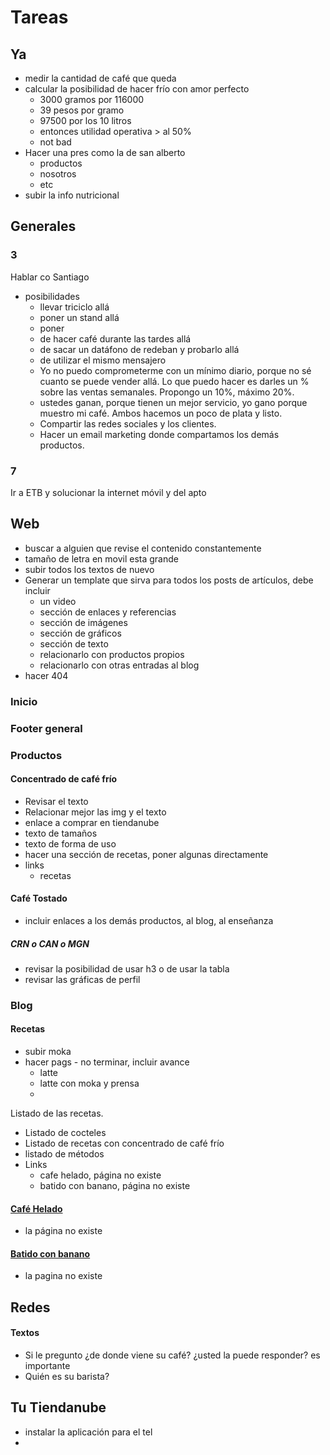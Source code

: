 # Tareas 
## Ya

* medir la cantidad de café que queda
* calcular la posibilidad de hacer frío con amor perfecto
  * 3000 gramos por 116000
  * 39 pesos por gramo
  * 97500 por los 10 litros
  * entonces utilidad operativa > al 50%
  * not bad
* Hacer una pres como la de san alberto
  * productos
  * nosotros
  * etc
* subir la info nutricional

## Generales

### 3

Hablar co Santiago

* posibilidades 
  * llevar triciclo allá
  * poner un stand allá
  * poner 
  * de hacer café durante las tardes allá
  * de sacar un datáfono de redeban y probarlo allá
  * de utilizar el mismo mensajero
  * Yo no puedo comprometerme con un mínimo diario, porque no sé cuanto se puede vender allá. Lo que puedo hacer es darles un % sobre las ventas semanales. Propongo un 10%, máximo 20%. 
  * ustedes ganan, porque tienen un mejor servicio, yo gano porque muestro mi café. Ambos hacemos un poco de plata y listo.
  * Compartir las redes sociales y los clientes.
  * Hacer un email marketing donde compartamos los demás productos.

### 7

Ir a ETB y solucionar la internet móvil y del apto

## Web

* buscar a alguien que revise el contenido constantemente
* tamaño de letra en movil esta grande
* subir todos los textos de nuevo
* Generar un template que sirva para todos los posts de artículos, debe incluir
  * un video
  * sección de enlaces y referencias
  * sección de imágenes
  * sección de gráficos
  * sección de texto
  * relacionarlo con productos propios 
  * relacionarlo con otras entradas al blog
* hacer 404
### Inicio

### Footer general

### Productos

#### Concentrado de café frío

* Revisar el texto
* Relacionar mejor las img y el texto
* enlace a comprar en tiendanube
* texto de tamaños
* texto de forma de uso
* hacer una sección de recetas, poner algunas directamente
* links
  * recetas
#### Café Tostado
* incluir enlaces a los demás productos, al blog, al enseñanza 
##### CRN o CAN o MGN
* revisar la posibilidad de usar h3 o de usar la tabla
* revisar las gráficas de perfil
### Blog

#### Recetas

* subir moka
* hacer pags - no terminar, incluir avance
  * latte
  * latte con moka y prensa
  * ​

Listado de las recetas.
* Listado de cocteles
* Listado de recetas con concentrado de café frío
* listado de métodos
* Links
  * cafe helado, página no existe
  * batido con banano, página no existe
#### [Café Helado](http://www.negro.coffee/recetas/cafe-helado)
* la página no existe
#### [Batido con banano](http://www.negro.coffee/recetas/batido-con-banano)
* la pagina no existe
## Redes
#### Textos

* Si le pregunto ¿de donde viene su café? ¿usted la puede responder? es importante
* Quién es su barista?
## Tu Tiendanube
* instalar la aplicación para el tel
* ​


